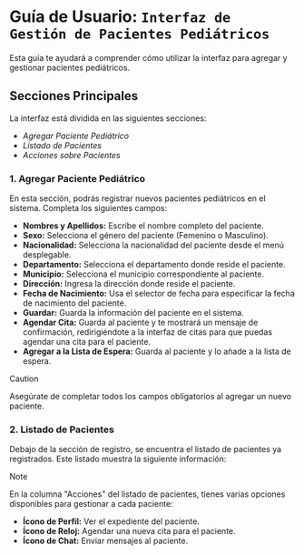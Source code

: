 # Guía de Usuario: `Interfaz de Gestión de Pacientes Pediátricos`

Esta guía te ayudará a comprender cómo utilizar la interfaz para agregar y gestionar pacientes pediátricos.

## Secciones Principales

La interfaz está dividida en las siguientes secciones:

- *Agregar Paciente Pediátrico*
- *Listado de Pacientes*
- *Acciones sobre Pacientes*

### 1. Agregar Paciente Pediátrico

En esta sección, podrás registrar nuevos pacientes pediátricos en el sistema. Completa los siguientes campos:

- **Nombres y Apellidos:** Escribe el nombre completo del paciente.
- **Sexo:** Selecciona el género del paciente (Femenino o Masculino).
- **Nacionalidad:** Selecciona la nacionalidad del paciente desde el menú desplegable.
- **Departamento:** Selecciona el departamento donde reside el paciente.
- **Municipio:** Selecciona el municipio correspondiente al paciente.
- **Dirección:** Ingresa la dirección donde reside el paciente.
- **Fecha de Nacimiento:** Usa el selector de fecha para especificar la fecha de nacimiento del paciente.
- **Guardar:** Guarda la información del paciente en el sistema.
- **Agendar Cita:** Guarda al paciente y te mostrará un mensaje de confirmación, redirigiéndote a la interfaz de citas para que puedas agendar una cita para el paciente.
- **Agregar a la Lista de Espera:** Guarda al paciente y lo añade a la lista de espera.

> [!CAUTION]
> Asegúrate de completar todos los campos obligatorios al agregar un nuevo paciente.

### 2. Listado de Pacientes

Debajo de la sección de registro, se encuentra el listado de pacientes ya registrados. Este listado muestra la siguiente información:

> [!NOTE]
> En la columna "Acciones" del listado de pacientes, tienes varias opciones disponibles para gestionar a cada paciente:

- **Ícono de Perfil:** Ver el expediente del paciente.
- **Ícono de Reloj:** Agendar una nueva cita para el paciente.
- **Ícono de Chat:** Enviar mensajes al paciente.
